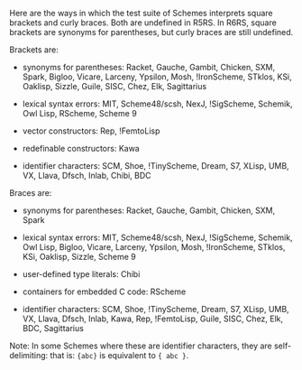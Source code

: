 Here are the ways in which the test suite of Schemes interprets square brackets and curly braces.  Both are undefined in R5RS.  In R6RS, square brackets are synonyms for parentheses, but curly braces are still undefined.

Brackets are:

 * synonyms for parentheses:  Racket, Gauche, Gambit, Chicken, SXM, Spark, Bigloo, Vicare, Larceny, Ypsilon, Mosh, !IronScheme, STklos, KSi, Oaklisp, Sizzle, Guile, SISC, Chez, Elk, Sagittarius

 * lexical syntax errors:  MIT, Scheme48/scsh, NexJ, !SigScheme, Schemik, Owl Lisp, RScheme, Scheme 9

 * vector constructors:  Rep, !FemtoLisp

 * redefinable constructors:  Kawa

 * identifier characters:  SCM, Shoe, !TinyScheme, Dream, S7, XLisp, UMB, VX, Llava, Dfsch, Inlab, Chibi, BDC

Braces are:

 * synonyms for parentheses:  Racket, Gauche, Gambit, Chicken, SXM, Spark

 * lexical syntax errors:  MIT, Scheme48/scsh, NexJ, !SigScheme, Schemik, Owl Lisp, Bigloo, Vicare, Larceny, Ypsilon, Mosh, !IronScheme, STklos, KSi, Oaklisp, Sizzle, Scheme 9

 * user-defined type literals:  Chibi

 * containers for embedded C code: RScheme

 * identifier characters:  SCM, Shoe, !TinyScheme, Dream, S7, XLisp, UMB, VX, Llava, Dfsch, Inlab, Kawa, Rep, !FemtoLisp, Guile, SISC, Chez, Elk, BDC, Sagittarius

Note:  In some Schemes where these are identifier characters, they are self-delimiting: that is: `{abc}` is equivalent to `{ abc }`.